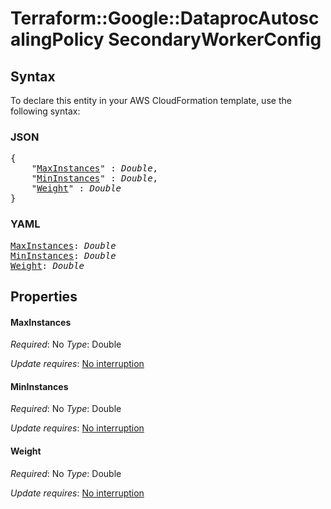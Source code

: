 # Terraform::Google::DataprocAutoscalingPolicy SecondaryWorkerConfig

## Syntax

To declare this entity in your AWS CloudFormation template, use the following syntax:

### JSON

<pre>
{
    "<a href="#maxinstances" title="MaxInstances">MaxInstances</a>" : <i>Double</i>,
    "<a href="#mininstances" title="MinInstances">MinInstances</a>" : <i>Double</i>,
    "<a href="#weight" title="Weight">Weight</a>" : <i>Double</i>
}
</pre>

### YAML

<pre>
<a href="#maxinstances" title="MaxInstances">MaxInstances</a>: <i>Double</i>
<a href="#mininstances" title="MinInstances">MinInstances</a>: <i>Double</i>
<a href="#weight" title="Weight">Weight</a>: <i>Double</i>
</pre>

## Properties

#### MaxInstances

_Required_: No
_Type_: Double

_Update requires_: [No interruption](https://docs.aws.amazon.com/AWSCloudFormation/latest/UserGuide/using-cfn-updating-stacks-update-behaviors.html#update-no-interrupt)

#### MinInstances

_Required_: No
_Type_: Double

_Update requires_: [No interruption](https://docs.aws.amazon.com/AWSCloudFormation/latest/UserGuide/using-cfn-updating-stacks-update-behaviors.html#update-no-interrupt)

#### Weight

_Required_: No
_Type_: Double

_Update requires_: [No interruption](https://docs.aws.amazon.com/AWSCloudFormation/latest/UserGuide/using-cfn-updating-stacks-update-behaviors.html#update-no-interrupt)

